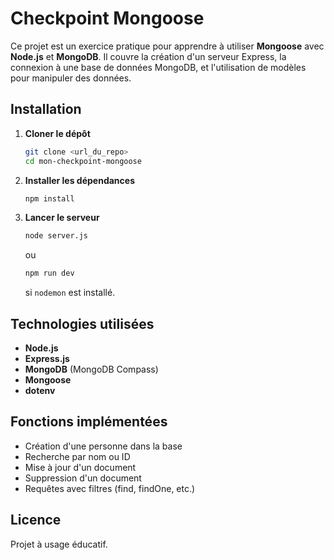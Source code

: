 # Checkpoint Mongoose

Ce projet est un exercice pratique pour apprendre à utiliser **Mongoose** avec **Node.js** et **MongoDB**. Il couvre la création d'un serveur Express, la connexion à une base de données MongoDB, et l'utilisation de modèles pour manipuler des données.


##  Installation

1. **Cloner le dépôt**
   ```bash
   git clone <url_du_repo>
   cd mon-checkpoint-mongoose
   ```

2. **Installer les dépendances**
   ```bash
   npm install
   ```

3. **Lancer le serveur**
   ```bash
   node server.js
   ```
   ou
   ```bash
   npm run dev
   ```
   si `nodemon` est installé.

##  Technologies utilisées
- **Node.js**
- **Express.js**
- **MongoDB** (MongoDB Compass)
- **Mongoose**
- **dotenv**

##  Fonctions implémentées
- Création d'une personne dans la base
- Recherche par nom ou ID
- Mise à jour d'un document
- Suppression d'un document
- Requêtes avec filtres (find, findOne, etc.)

##  Licence
Projet à usage éducatif.
